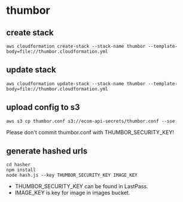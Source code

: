 # thumbor


## create stack

`aws cloudformation create-stack --stack-name thumbor --template-body=file://thumbor.cloudformation.yml`

## update stack

`aws cloudformation update-stack --stack-name thumbor --template-body=file://thumbor.cloudformation.yml`

## upload config to s3

```
aws s3 cp thumbor.conf s3://ecom-api-secrets/thumbor.conf --sse
```

Please don't commit thumbor.conf with THUMBOR_SECURITY_KEY!


## generate hashed urls

```
cd hasher
npm install
node hash.js --key THUMBOR_SECURITY_KEY IMAGE_KEY
```

- THUMBOR_SECURITY_KEY can be found in LastPass.
- IMAGE_KEY is key for image in images bucket.
